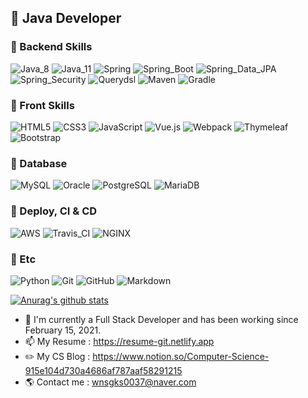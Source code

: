 ## 👋 Java Developer

### 🧡 Backend Skills
![Java_8](https://img.shields.io/badge/java8-red?logo=java&logoColor=white)
![Java_11](https://img.shields.io/badge/java11-red?logo=java&logoColor=white)
![Spring](https://img.shields.io/badge/Spring-6DB33F.svg?logo=spring&logoColor=white)
![Spring_Boot](https://img.shields.io/badge/Spring_Boot-6DB33F.svg?logo=spring&logoColor=white)
![Spring_Data_JPA](https://img.shields.io/badge/Spring_Data_JPA-6DB33F.svg?logo=spring&logoColor=white)
![Spring_Security](https://img.shields.io/badge/Spring_Security-6DB33F.svg?logo=spring&logoColor=white)
![Querydsl](https://img.shields.io/badge/Querydsl-0769AD.svg?logo=jquery&logoColor=white)
![Maven](https://img.shields.io/badge/Maven-C71A36.svg?logo=apache-maven&logoColor=white)
![Gradle](https://img.shields.io/badge/Gradle-02303A.svg?logo=Gradle&logoColor=white)

### 💛 Front Skills
![HTML5](https://img.shields.io/badge/HTML5-E34F26.svg?logo=HTML5&logoColor=white)
![CSS3](https://img.shields.io/badge/CSS3-1572B6.svg?logo=CSS3&logoColor=white)
![JavaScript](https://img.shields.io/badge/JavaScript-F7DF1E.svg?logo=JavaScript&logoColor=white)
![Vue.js](https://img.shields.io/badge/Vue.js-4FC08D?logo=Vue.js&logoColor=white)
![Webpack](https://img.shields.io/badge/Webpack-8DD6F9?logo=Webpack&logoColor=white)
![Thymeleaf](https://img.shields.io/badge/Thymeleaf-brightgreen.svg?logo=spring&logoColor=white)
![Bootstrap](https://img.shields.io/badge/Bootstrap-purple.svg?logo=bootstrap&logoColor=white)

### 💚 Database
![MySQL](https://img.shields.io/badge/MySQL-4479A1.svg?logo=Mysql&logoColor=white)
![Oracle](https://img.shields.io/badge/Oracle-F80000.svg?logo=Oracle&logoColor=white)
![PostgreSQL](https://img.shields.io/badge/PostgreSQL-336791.svg?logo=postgreSQL&logoColor=white)
![MariaDB](https://img.shields.io/badge/MariaDB-003545.svg?logo=MariaDB&logoColor=white)

### 💙 Deploy, CI & CD
![AWS](https://img.shields.io/badge/AWS-232F3E.svg?logo=Amazon-AWS&logoColor=white)
![Travis_CI](https://img.shields.io/badge/Travis_CI-3EAAAF.svg?logo=Travis-CI&logoColor=white)
![NGINX](https://img.shields.io/badge/NGINX-269539.svg?logo=NGINX&logoColor=white)

### 💜 Etc
![Python](https://img.shields.io/badge/Python-3776AB.svg?logo=Python&logoColor=white)
![Git](https://img.shields.io/badge/Git-F05032.svg?logo=Git&logoColor=white)
![GitHub](https://img.shields.io/badge/GitHub-181717.svg?logo=GitHub&logoColor=white)
![Markdown](https://img.shields.io/badge/Markdown-000000?logo=markdown&logoColor=white)

[![Anurag's github stats](https://github-readme-stats.vercel.app/api?username=Junhan0037&hide_border=true&hide=contribs&count_private=true&show_icons=true)](https://github.com/anuraghazra/github-readme-stats)

- 🌱 I'm currently a Full Stack Developer and has been working since February 15, 2021.
- 📫 My Resume : https://resume-git.netlify.app
- ✏️ My CS Blog : https://www.notion.so/Computer-Science-915e104d730a4686af787aaf58291215
- 🌎 Contact me : wnsgks0037@naver.com

<!--
**Junhan0037/Junhan0037** is a ✨ _special_ ✨ repository because its `README.md` (this file) appears on your GitHub profile.

Here are some ideas to get you started:

- 🔭 I’m currently working on ...
- 🌱 I’m currently learning ...
- 👯 I’m looking to collaborate on ...
- 🤔 I’m looking for help with ...
- 💬 Ask me about ...
- 📫 How to reach me: ...
- 😄 Pronouns: ...
- ⚡ Fun fact: ...
-->
